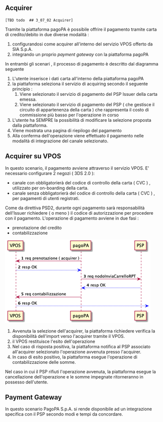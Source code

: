 ## Acquirer

`[TBD todo  ## 3_07_02 Acquirer]`

Tramite la piattaforma pagoPA è possibile offrire il pagamento tramite carta di credito/debito in due diverse modalità :

1. configurandosi come acquirer all'interno del servizio VPOS offerto da SIA S.p.A.
2. integrando un proprio _payment gateway_ con la piattaforma pagoPA

In entrambi gli scenari , il processo di pagamento è descritto dal diagramma seguente

1. L'utente inserisce i dati carta all'interno della piattaforma pagoPA
2. la piattaforma seleziona il servizio di acquiring secondo il seguente principio :
   1. Viene selezionato il servizio di pagamento del PSP Issuer della carta emessa. 
   2. Viene selezionato il servizio di pagamento del PSP ( che gestisce il circuito di appartenenza della carta ) che rappresenta il costo di commissione più basso per l'operazione in corso
3. L'utente ha SEMPRE la possibilità di modificare la selezione proposta dalla piattaforma.
4. Viene mostrata una pagina di riepilogo del pagamento
5. Alla conferma dell'operazione viene effettuato il pagamento nelle modalità di integrazione del canale selezionato.

## Acquirer su VPOS

In questo scenario, il pagamento avviene attraverso il servizio VPOS. 
E' necessario configurare 2 negozi ( 3DS 2.0 ):

- canale con obbligatorierà del codice di controllo della carta ( CVC ) , utilizzato per on-boarding della carta.
- canale senza obbligatorierà del codice di controllo della carta ( CVC ) , per pagamenti di utenti registrati.

Come da direttiva PSD2, durante ogni pagamento sarà responsabilità dell'Issuer richiedere ( o meno ) il codice di autorizzazione per procedere con il pagamento.
L'operazione di pagamento avviene in due fasi :

- prenotazione del credito
- contabilizzazione

![sd_vpos.puml](../diagrams/sd_vpos.png)

1. Avvenuta la selezione dell'acquirer, la piattaforma richiedere verifica la disponibilità dell'import verso l'acquirer tramite il VPOS.
2. il VPOS restituisce l'esito dell'operazione
3. Nel caso di risposta positiva, la piattaforma notifica al PSP associato all'acquirer selezionato l'operazione avvenuta presso l'acquirer.
4. In caso di esito positivo, la piattaforma esegue l'operazione di contabilizzazione delle somme.

Nel caso in cui il PSP rifiuti l'operazione avvenuta, la piattaforma esegue la cancellazione dell'operazione e le somme impegnate ritorneranno in possesso dell'utente.

## Payment Gateway

In questo scenario PagoPA S.p.A. si rende disponibile ad un integrazione specifica con il PSP secondo modi e tempi da concordare.
